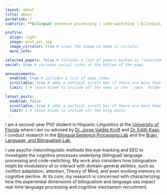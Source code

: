 ```yaml
---
layout: about
title: about
permalink: /
subtitle: **bilingual sentence processing | code-switching | bilingualism & cognition across the lifespan**

profile:
  align: right
  image: prof_pic.jpg
  image_circular: true # crops the image to make it circular
  more_info:

selected_papers: false # includes a list of papers marked as "selected={true}"
social: true # includes social icons at the bottom of the page

announcements:
  enabled: true # includes a list of news items
  scrollable: true # adds a vertical scroll bar if there are more than 3 news items
  limit: 5 # leave blank to include all the news in the `_news` folder

latest_posts:
  enabled: false
  scrollable: true # adds a vertical scroll bar if there are more than 3 new posts items
  limit: 3 # leave blank to include all the blog posts
---
```


I am a second-year PhD student in Hispanic Linguistics at the [University of Florida](https://spanishandportuguese.ufl.edu/graduate-programs/hispanic-linguistics-2/) where I am co-advised by [Dr. Jorge Valdés Kroff](https://people.clas.ufl.edu/jvaldeskroff/) and [Dr. Edith Kaan](https://people.clas.ufl.edu/kaan/). I conduct research in the [Bilingual Sentence Processing Lab](https://bsplab.clas.ufl.edu/) and the [Brain, Language, and Bilingualism Lab](https://blab.lin.ufl.edu/).

I use psycho-/neurolinguistic methods like eye-tracking and EEG to investigate the cognitive processes underlying (bilingual) language processing and code-switching. My work also considers how bilingualism might be modulatory of or interact with domain-general abilities, such as conflict adaptation, attention, Theory of Mind, and even working memory in cognitive decline. At its core, my research is concerned with characterizing how the experiential dimensions of bilingualism and language use impact real-time language processing and cognitive mechanism recruitment.
